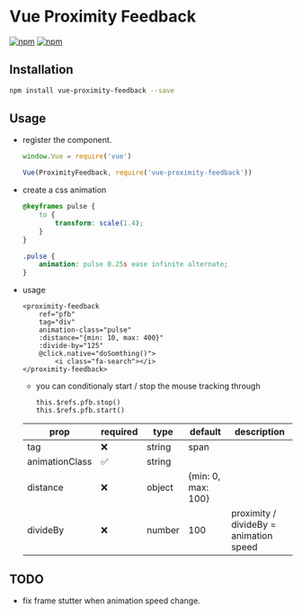 # Vue Proximity Feedback

[![npm](https://img.shields.io/npm/v/vue-proximity-feedback.svg?style=for-the-badge)](https://www.npmjs.com/package/vue-proximity-feedback) [![npm](https://img.shields.io/npm/dt/vue-proximity-feedback.svg?style=for-the-badge)](https://www.npmjs.com/package/vue-proximity-feedback)

## Installation

```bash
npm install vue-proximity-feedback --save
```

## Usage

- register the component.

    ```js
    window.Vue = require('vue')

    Vue(ProximityFeedback, require('vue-proximity-feedback'))
    ```

- create a css animation
    ```css
    @keyframes pulse {
        to {
            transform: scale(1.4);
        }
    }

    .pulse {
        animation: pulse 0.25s ease infinite alternate;
    }
    ```

- usage
    ```vue
    <proximity-feedback
        ref="pfb"
        tag="div"
        animation-class="pulse"
        :distance="{min: 10, max: 400}"
        :divide-by="125"
        @click.native="doSomthing()">
            <i class="fa-search"></i>
    </proximity-feedback>
    ```

    - you can conditionaly start / stop the mouse tracking through
        ```vue
        this.$refs.pfb.stop()
        this.$refs.pfb.start()
        ```

    |      prop      |      required      |  type  |      default       |              description               |
    |----------------|--------------------|--------|--------------------|----------------------------------------|
    | tag            | :x:                | string | span               |                                        |
    | animationClass | :white_check_mark: | string |                    |                                        |
    | distance       | :x:                | object | {min: 0, max: 100} |                                        |
    | divideBy       | :x:                | number | 100                | proximity / divideBy = animation speed |

## TODO
- fix frame stutter when animation speed change.
